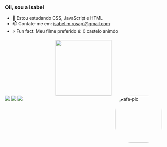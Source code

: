 ### Oii, sou a Isabel
- 🌱 Estou estudando CSS, JavaScript e HTML
- 📫 Contate-me em: isabel.m.rosapf@gmail.com
- ⚡ Fun fact: Meu filme preferido é: O castelo animdo


<div align="center">
  <a href="https://github.com/Isabel-MR">
  <img height="180em" src="https://github-readme-stats.vercel.app/api?username=Isabel-MR&show_icons=true&theme=dracula&include_all_commits=true&count_private=true"/>
</div>


<div>
  <a href="https://instagram.com/isamrxx" target="_blank"><img src="https://img.shields.io/badge/-Instagram-%23E4405F?style=for-the-badge&logo=instagram&logoColor=white" target="_blank"></a>
  <a href = "mailto:isabel.m.rosapf@gmail.com"><img src="https://img.shields.io/badge/-Gmail-%23333?style=for-the-badge&logo=gmail&logoColor=white" target="_blank"></a>
  <a href="https://www.linkedin.com/in/isabel-maria-da-rosa-a4b356213/" target="_blank"><img src="https://img.shields.io/badge/-LinkedIn-%230077B5?style=for-the-badge&logo=linkedin&logoColor=white" target="_blank"></a> 
    <img align="right" alt="Rafa-pic" height="150" style="border-radius:50px;" src="https://media.giphy.com/media/uKPsJbRnfqJH0YSHIo/giphy.gif">
</div>

